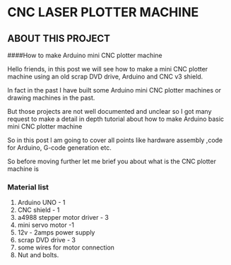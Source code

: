 # CNC LASER PLOTTER MACHINE 
## ABOUT THIS PROJECT

####How to make Arduino mini CNC plotter machine


Hello friends, in this post we will see how to make a mini CNC plotter machine using an old scrap DVD drive, Arduino and CNC v3 shield.

In fact in the past I have built some Arduino mini CNC plotter machines or drawing machines in the past.

But those projects are not well documented and unclear so I got many request to make a detail in depth tutorial about how to make Arduino basic mini CNC plotter machine

So in this post l am going to cover all points like hardware assembly ,code for Arduino, G-code generation etc.

So before moving further let me brief you about what is the CNC plotter machine is


### Material list 
1. Arduino UNO - 1
2. CNC shield - 1
3. a4988 stepper motor driver - 3
4. mini servo motor -1
5. 12v - 2amps power supply
6. scrap DVD drive - 3
7. some wires for motor connection
8. Nut and bolts.

